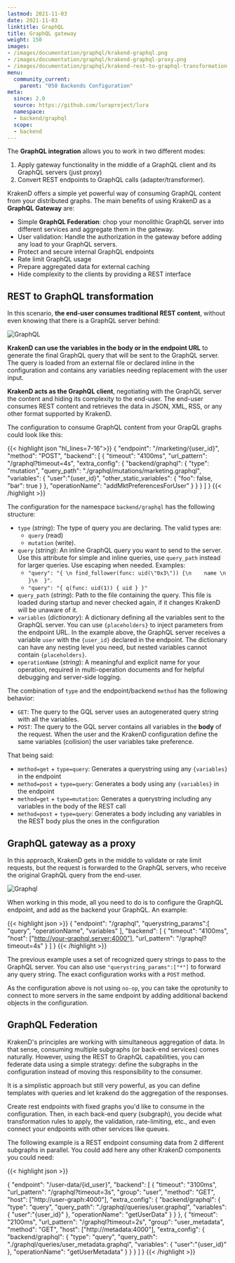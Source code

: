 ```yaml
---
lastmod: 2021-11-03
date: 2021-11-03
linktitle: GraphQL
title: GraphQL gateway
weight: 150
images:
- /images/documentation/graphql/krakend-graphql.png
- /images/documentation/graphql/krakend-graphql-proxy.png
- /images/documentation/graphql/krakend-rest-to-graphql-transformation.png
menu:
  community_current:
    parent: "050 Backends Configuration"
meta:
  since: 2.0
  source: https://github.com/luraproject/lura
  namespace:
  - backend/graphql
  scope:
  - backend
---
```


The **GraphQL integration** allows you to work in two different modes:

1. Apply gateway functionality in the middle of a GraphQL client and its GraphQL servers (just proxy)
2. Convert REST endpoints to GraphQL calls (adapter/transformer).

KrakenD offers a simple yet powerful way of consuming GraphQL content from your distributed graphs. The main benefits of using KrakenD as a **GraphQL Gateway** are:

- Simple **GraphQL Federation**: chop your monolithic GraphQL server into different services and aggregate them in the gateway.
- User validation: Handle the authorization in the gateway before adding any load to your GraphQL servers.
- Protect and secure internal GraphQL endpoints
- Rate limit GraphQL usage
- Prepare aggregated data for external caching
- Hide complexity to the clients by providing a REST interface

## REST to GraphQL transformation
In this scenario, **the end-user consumes traditional REST content**, without even knowing that there is a GraphQL server behind:

![GraphQL](/images/documentation/graphql/krakend-rest-to-graphql-transformation.png)

**KrakenD can use the variables in the body or in the endpoint URL** to generate the final GraphQL query that will be sent to the GraphQL server. The query is loaded from an external file or declared inline in the configuration and contains any variables needing replacement with the user input.

**KrakenD acts as the GraphQL client**, negotiating with the GraphQL server the content and hiding its complexity to the end-user. The end-user consumes REST content and retrieves the data in JSON, XML, RSS, or any other format supported by KrakenD.

The configuration to consume GraphQL content from your GrapQL graphs could look like this:

{{< highlight json "hl_lines=7-16">}}
{
    "endpoint": "/marketing/{user_id}",
	"method": "POST",
    "backend": [
        {
            "timeout": "4100ms",
            "url_pattern": "/graphql?timeout=4s",
            "extra_config": {
                "backend/graphql": {
                    "type":  "mutation",
                    "query_path": "./graphql/mutations/marketing.graphql",
                    "variables": {
                        "user":"{user_id}",
                        "other_static_variables": {
                            "foo": false,
                            "bar": true
                        }
                    },
                    "operationName": "addMktPreferencesForUser"
                }
            }
        }
    ]
}
{{< /highlight >}}

The configuration for the namespace `backend/graphql` has the following structure:

- `type` (*string*): The type of query you are declaring. The valid types are:
    - `query` (read)
    - `mutation` (write).
- `query` (*string*): An inline GraphQL query you want to send to the server. Use this attribute for simple and inline queries, use `query_path` instead for larger queries. Use escaping when needed. Examples:
    - `"query": "{ \n find_follower(func: uid(\"0x3\")) {\n    name \n    }\n  }"`.
    - `"query": "{ q(func: uid(1)) { uid } }"`
- `query_path` (*string*): Path to the file containing the query. This file is loaded during startup and never checked again, if it changes KrakenD will be unaware of it.
- `variables` (*dictionary*): A dictionary defining all the variables sent to the GraphQL server. You can use `{placeholders}` to inject parameters from the endpoint URL. In the example above, the GraphQL server receives a variable `user` with the `{user_id}` declared in the endpoint. The dictionary can have any nesting level you need, but nested variables cannot contain `{placeholders}`.
- `operationName` (*string*): A meaningful and explicit name for your operation, required in multi-operation documents and for helpful debugging and server-side logging.

The combination of `type` and the endpoint/backend `method` has the following behavior:

- `GET`: The query to the GQL server uses an autogenerated query string with all the variables.
- `POST`: The query to the GQL server contains all variables in the **body** of the request. When the user and the KrakenD configuration define the same variables (collision) the user variables take preference.

That being said:

- `method=get` + `type=query`: Generates a querystring using any `{variables}` in the endpoint
- `method=post` + `type=query`: Generates a body using any `{variables}` in the endpoint
- `method=get` + `type=mutation`: Generates a querystring including any variables in the body of the REST call
- `method=post` + `type=query`: Generates a body including any variables in the REST body plus the ones in the configuration


## GraphQL gateway as a proxy
In this approach, KrakenD gets in the middle to validate or rate limit requests, but the request is forwarded to the GraphQL servers, who receive the original GraphQL query from the end-user.

![Graphql](/images/documentation/graphql/krakend-graphql-proxy.png)

When working in this mode, all you need to do is to configure the GraphQL endpoint, and add as the backend your GraphQL. An example:

{{< highlight json >}}
{
    "endpoint": "/graphql",
	"querystring_params":[
		"query",
		"operationName",
		"variables"
	],
	"backend": [
        {
            "timeout": "4100ms",
            "host": ["http://your-graphql.server:4000"],
            "url_pattern": "/graphql?timeout=4s"
        }
    ]
}
{{< /highlight >}}

The previous example uses a set of recognized query strings to pass to the GraphQL server. You can also use `"querystring_params":["*"]` to forward any query string. The exact configuration works with a `POST` method.

As the configuration above is not using `no-op`, you can take the oprotunity to connect to more servers in the same endpoint by adding additional backend objects in the configuration.


## GraphQL Federation
KrakenD's principles are working with simultaneous aggregation of data. In that sense, consuming multiple subgraphs (or back-end services) comes naturally. However, using the REST to GraphQL capabilities, you can federate data using a simple strategy: define the subgraphs in the configuration instead of moving this responsibility to the consumer.

It is a simplistic approach but still very powerful, as you can define templates with queries and let krakend do the aggregation of the responses.

Create rest endpoints with fixed graphs you'd like to consume in the configuration. Then, in each back-end query (subgraph), you decide what transformation rules to apply, the validation, rate-limiting, etc., and even connect your endpoints with other services like queues.

The following example is a REST endpoint consuming data from 2 different subgraphs in parallel. You could add here any other KrakenD components you could need:

{{< highlight json >}}

{
    "endpoint": "/user-data/{id_user}",
    "backend": [
        {
            "timeout": "3100ms",
            "url_pattern": "/graphql?timeout=3s",
            "group": "user",
			"method": "GET",
            "host": ["http://user-graph:4000"],
            "extra_config": {
                "backend/graphql": {
                    "type":  "query",
                    "query_path": "./graphql/queries/user.graphql",
                    "variables": {
                        "user":"{user_id}"
                    },
                    "operationName": "getUserData"
                }
            }
        },
        {
            "timeout": "2100ms",
            "url_pattern": "/graphql?timeout=2s",
            "group": "user_metadata",
			"method": "GET",
            "host": ["http://metadata:4000"],
            "extra_config": {
                "backend/graphql": {
                    "type":  "query",
                    "query_path": "./graphql/queries/user_metadata.graphql",
                    "variables": {
                        "user":"{user_id}"
                    },
                    "operationName": "getUserMetadata"
                }
            }
        }
    ]
}
{{< /highlight >}}
